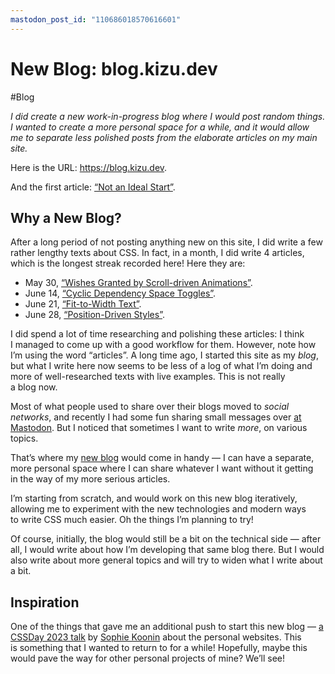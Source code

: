 ```yaml
---
mastodon_post_id: "110686018570616601"
---
```


# New Blog: blog.kizu.dev

#Blog

_I did create a new work-in-progress blog where I would post random things. I wanted to create a more personal space for a while, and it would allow me to separate less polished posts from the elaborate articles on my main site._

Here is the URL: https://blog.kizu.dev.

And the first article: [“Not an Ideal Start”](https://blog.kizu.dev/not-an-ideal-start/).

## Why a New Blog?

After a long period of not posting anything new on this site, I did write a few rather lengthy texts about CSS. In fact, in a month, I did write 4 articles, which is the longest streak recorded here! Here they are:

- May 30, [“Wishes Granted by Scroll-driven Animations”](https://kizu.dev/scroll-driven-animations/).
- June 14, [“Cyclic Dependency Space Toggles”](https://kizu.dev/cyclic-toggles/).
- June 21, [“Fit-to-Width Text”](https://kizu.dev/fit-to-width-text/).
- June 28, [“Position-Driven Styles”](https://kizu.dev/position-driven-styles/).

I did spend a lot of time researching and polishing these articles: I think I managed to come up with a good workflow for them. However, note how I’m using the word “articles”. A long time ago, I started this site as my _blog_, but what I write here now seems to be less of a log of what I’m doing and more of well-researched texts with live examples. This is not really a blog now.

Most of what people used to share over their blogs moved to _social networks_, and recently I had some fun sharing small messages over [at Mastodon](https://front-end.social/@kizu). But I noticed that sometimes I want to write _more_, on various topics.

That’s where my [new blog](https://blog.kizu.dev) would come in handy — I can have a separate, more personal space where I can share whatever I want without it getting in the way of my more serious articles.

I’m starting from scratch, and would work on this new blog iteratively, allowing me to experiment with the new technologies and modern ways to write CSS much easier. Oh the things I’m planning to try!

Of course, initially, the blog would still be a bit on the technical side — after all, I would write about how I’m developing that same blog there. But I would also write about more general topics and will try to widen what I write about a bit.

## Inspiration

One of the things that gave me an additional push to start this new blog — [a CSSDay 2023 talk](https://www.youtube.com/watch?v=H2Ux0hGQcs4) by [Sophie Koonin](https://localghost.dev/) about the personal websites. This is something that I wanted to return to for a while! Hopefully, maybe this would pave the way for other personal projects of mine? We’ll see!

